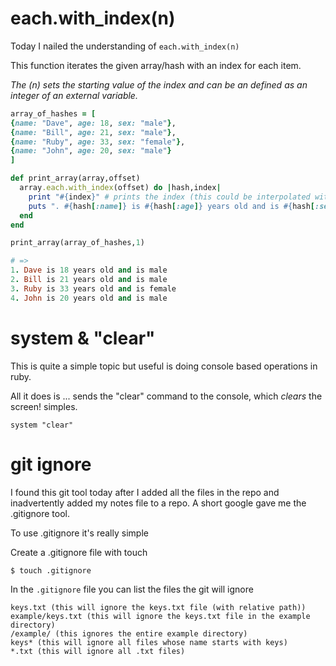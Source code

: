 # each.with_index(n)

Today I nailed the understanding of ```each.with_index(n)```

This function iterates the given array/hash with an index for each item.

_The (n) sets the starting value of the index and can be an defined as an integer of an external variable._

```ruby
array_of_hashes = [
{name: "Dave", age: 18, sex: "male"},
{name: "Bill", age: 21, sex: "male"},
{name: "Ruby", age: 33, sex: "female"},
{name: "John", age: 20, sex: "male"}
]

def print_array(array,offset)
  array.each.with_index(offset) do |hash,index|
    print "#{index}" # prints the index (this could be interpolated with next line but is just to help explain the code)
    puts ". #{hash[:name]} is #{hash[:age]} years old and is #{hash[:sex]}"
  end
end

print_array(array_of_hashes,1)

# =>
1. Dave is 18 years old and is male
2. Bill is 21 years old and is male
3. Ruby is 33 years old and is female
4. John is 20 years old and is male
```

# system  & "clear"

This is quite a simple topic but useful is doing console based operations in ruby.

All it does is ... sends the "clear" command to the console, which _clears_ the screen! simples.

```system "clear" ```

# git ignore

I found this git tool today after I added all the files in the repo and inadvertently added my notes file to a repo. A short google gave me the .gitignore tool.

To use .gitignore it's really simple

Create a .gitignore file with touch
```
$ touch .gitignore
```

In the `.gitignore` file you can list the files the git will ignore
```
keys.txt (this will ignore the keys.txt file (with relative path))
example/keys.txt (this will ignore the keys.txt file in the example directory)
/example/ (this ignores the entire example directory)
keys* (this will ignore all files whose name starts with keys)
*.txt (this will ignore all .txt files)
```

